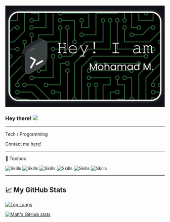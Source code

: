 ![Header](./3105097C-8FC9-4328-8953-1DB40ADDC456.jpeg)

### Hey there! <img src="https://raw.githubusercontent.com/MartinHeinz/MartinHeinz/master/wave.gif" width="30px">

---


Tech / Programming

Contact me [here](mailto:thedev132@gmail.com)!

---

🧰 Toolbox

![Skills](https://skillicons.dev/icons?i=html,css,js,nodejs,py,markdown)
![Skills](https://skillicons.dev/icons?i=typescript,git,github,swift,django,react)
![Skills](https://skillicons.dev/icons?i=c,docker,bots,express,firebase,flask)
![Skills](https://skillicons.dev/icons?i=figma,flutter,heroku,java,jquery,linux)
![Skills](https://skillicons.dev/icons?i=nginx,raspberrypi,sass,stackoverflow,vscode,githubactions)
![Skills](https://skillicons.dev/icons?i=bash,bootstrap,discord,sqlite)

---

## &#x1f4c8; My GitHub Stats

[![Top Langs](https://github-readme-stats.vercel.app/api/top-langs/?username=thedev132&hide=shell&theme=radical)](https://github.com/thedev132)

[![Matt's GitHub stats](https://github-readme-stats.vercel.app/api?username=thedev132&theme=radical)](https://github.com/thedev132)

